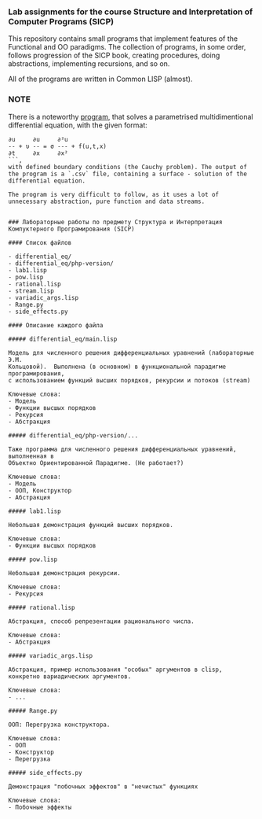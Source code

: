 ### Lab assignments for the course Structure and Interpretation of Computer Programs (SICP)

This repository contains small programs that implement features of the Functional and OO paradigms. The collection of programs, in some order, follows progression of the SICP book, creating procedures, doing abstractions, implementing recursions, and so on.

All of the programs are written in Common LISP (almost).

### NOTE

There is a noteworthy [program](diffdifferential_eq/main.lisp), that solves a parametrised multidimentional differential equation, with the given format:
```
∂u     ∂u     ∂²u
-- + υ -- = σ --- + f(u,t,x)
∂t     ∂x     ∂x²
```,
with defined boundary conditions (the Cauchy problem). The output of the program is a `.csv` file, containing a surface - solution of the differential equation.

The program is very difficult to follow, as it uses a lot of unnecessary abstraction, pure function and data streams.


### Лабораторные работы по предмету Структура и Интерпретация Компуктерного Програмирования (SICP)

#### Список файлов

- differential_eq/
- differential_eq/php-version/
- lab1.lisp
- pow.lisp
- rational.lisp
- stream.lisp
- variadic_args.lisp
- Range.py
- side_effects.py

#### Описание каждого файла

##### differential_eq/main.lisp

Модель для численного решения дифференциальных уравнений (лабораторные Э.М.
Кольцовой).  Выполнена (в основном) в функциональной парадигме програмирования,
с использованием функций высших порядков, рекурсии и потоков (stream)

Ключевые слова:
- Модель
- Функции высшых порядков
- Рекурсия
- Абстракция

##### differential_eq/php-version/...

Таже программа для численного решения дифференциальных уравнений, выполненная в
Объектно Ориентированной Парадигме. (Не работает?)

Ключевые слова:
- Модель
- ООП, Конструктор
- Абстракция

##### lab1.lisp

Небольшая демонстрация функций высших порядков.

Ключевые слова:
- Функции высшых порядков

##### pow.lisp

Небольшая демонстрация рекурсии.

Ключевые слова:
- Рекурсия

##### rational.lisp

Абстракция, способ репрезентации рационального числа.

Ключевые слова:
- Абстракция

##### variadic_args.lisp

Абстракция, пример использования "особых" аргументов в clisp, конкретно вариадических аргументов.

Ключевые слова:
- ...

##### Range.py

ООП: Перегрузка конструктора.

Ключевые слова:
- ООП
- Конструктор
- Перегрузка

##### side_effects.py

Демонстрация "побочных эффектов" в "нечистых" функциях

Ключевые слова:
- Побочные эффекты


